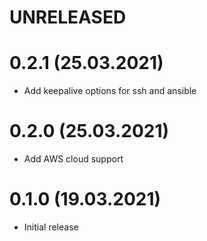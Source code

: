 # UNRELEASED

# 0.2.1 (25.03.2021)
- Add keepalive options for ssh and ansible

# 0.2.0 (25.03.2021)
- Add AWS cloud support

# 0.1.0 (19.03.2021)
- Initial release
